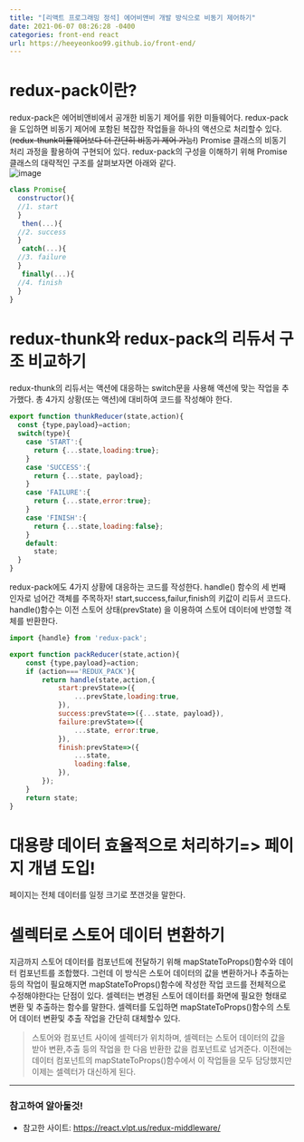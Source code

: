 ```yaml
---
title: "[리액트 프로그래밍 정석] 에어비앤비 개발 방식으로 비동기 제어하기"
date: 2021-06-07 08:26:28 -0400
categories: front-end react
url: https://heeyeonkoo99.github.io/front-end/
---
```

# redux-pack이란?
 redux-pack은 에어비앤비에서 공개한 비동기 제어를 위한 미들웨어다. redux-pack을 도입하면 비동기 제어에 포함된 복잡한 작업들을 하나의 액션으로 처리할수 있다. (~~redux-thunk미들웨어보다 더 간단히 비동기 제어 가능!~~)
Promise 클래스의 비동기 처리 과정을 활용하여 구현되어 있다. redux-pack의 구성을 이해하기 위해 Promise 클래스의 대략적인 구조를 살펴보자면 아래와 같다.     
![image](https://user-images.githubusercontent.com/68431716/120963621-dce8c500-c79c-11eb-87f6-be9d7a60aac6.png)



```javascript
class Promise{
  constructor(){
  //1. start
  }
   then(...){
  //2. success
  }
   catch(...){
  //3. failure
  }
   finally(...){
  //4. finish
  }
}
```

# redux-thunk와 redux-pack의 리듀서 구조 비교하기  
redux-thunk의 리듀서는 액션에 대응하는 switch문을 사용해 액션에 맞는 작업을 추가했다. 총 4가지 상황(또는 액션)에 대비하여 코드를 작성해야 한다.    
```javascript
export function thunkReducer(state,action){
  const {type,payload}=action;
  switch(type){
    case 'START':{
      return {...state,loading:true};
    }
    case 'SUCCESS':{
      return {...state, payload};
    }
    case 'FAILURE':{
      return {...state,error:true};
    }
    case 'FINISH':{
      return {...state,loading:false};
    }
    default:
      state;
  }
}
```    
redux-pack에도 4가지 상황에 대응하는 코드를 작성한다. handle() 함수의 세 번째 인자로 넘어간 객체를 주목하자! start,success,failur,finish의 키값이 리듀서 코드다. handle()함수는 이전 스토어 상태(prevState)
을 이용하여 스토어 데이터에 반영할 객체를 반환한다.      
```javascript
import {handle} from 'redux-pack';

export function packReducer(state,action){
    const {type,payload}=action;
    if (action==='REDUX_PACK'){
        return handle(state,action,{
            start:prevState=>({
                ...prevState,loading:true,
            }),
            success:prevState=>({...state, payload}),
            failure:prevState=>({
                ...state, error:true,
            }),
            finish:prevState=>({
                ...state,
                loading:false,
            }),
        });
    }
    return state;
}
```

# 대용량 데이터 효율적으로 처리하기=> 페이지 개념 도입!
페이지는 전체 데이터를 일정 크기로 쪼갠것을 말한다. 

# 셀렉터로 스토어 데이터 변환하기
지금까지 스토어 데이터를 컴포넌트에 전달하기 위해 mapStateToProps()함수와 데이터 컴포넌트를 조합했다. 그런데 이 방식은 스토어 데이터의 값을 변환하거나 추출하는 등의 작업이 필요해지면 mapStateToProps()함수에
작성한 작업 코드를 전체적으로 수정해야한다는 단점이 있다. 셀렉터는 변경된 스토어 데이터를 화면에 필요한 형태로 변환 및 추출하는 함수를 말한다. 셀렉터를 도입하면 mapStateToProps()함수의 스토어 데이터 변환및
추출 작업을 간단히 대체할수 있다.     
> 스토어와 컴포넌트 사이에 셀렉터가 위치하며, 셀렉터는 스토어 데이터의 값을 받아 변환,추출 등의 작업을 한 다음 반환한 값을 컴포넌트로 넘겨준다. 이전에는 데이터 컴포넌트의 mapStateToProps()함수에서
> 이 작업들을 모두 담당했지만 이제는 셀렉터가 대신하게 된다. 



-------
### 참고하여 알아둘것!

* 참고한 사이트: <https://react.vlpt.us/redux-middleware/>
        



[jekyll-docs]: https://jekyllrb.com/docs/home
[jekyll-gh]:   https://github.com/jekyll/jekyll
[jekyll-talk]: https://talk.jekyllrb.com/

